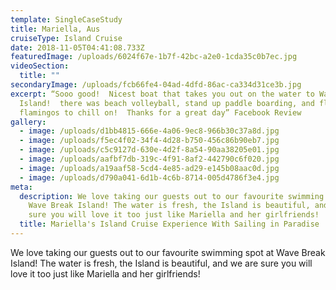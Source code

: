```yaml
---
template: SingleCaseStudy
title: Mariella, Aus
cruiseType: Island Cruise
date: 2018-11-05T04:41:08.733Z
featuredImage: /uploads/6024f67e-1b7f-42bc-a2e0-1cda35c0b7ec.jpg
videoSection:
  title: ""
secondaryImage: /uploads/fcb66fe4-04ad-4dfd-86ac-ca334d31ce3b.jpg
excerpt: “Sooo good!  Nicest boat that takes you out on the water to Wave Break
  Island!  there was beach volleyball, stand up paddle boarding, and float-able
  flamingos to chill on!  Thanks for a great day” Facebook Review
gallery:
  - image: /uploads/d1bb4815-666e-4a06-9ec8-966b30c37a8d.jpg
  - image: /uploads/f5ec4f02-34f4-4d28-b750-456c86b90eb7.jpg
  - image: /uploads/c5c9127d-630e-4d2f-8a54-90aa38205e01.jpg
  - image: /uploads/aafbf7db-319c-4f91-8af2-442790c6f020.jpg
  - image: /uploads/a19aaf58-5cd4-4e85-ad29-e145b08aac0d.jpg
  - image: /uploads/d790a041-6d1b-4c6b-8714-005d4786f3e4.jpg
meta:
  description: We love taking our guests out to our favourite swimming spot at
    Wave Break Island! The water is fresh, the Island is beautiful, and we are
    sure you will love it too just like Mariella and her girlfriends!
  title: Mariella's Island Cruise Experience With Sailing in Paradise
---
```

We love taking our guests out to our favourite swimming spot at Wave Break Island! The water is fresh, the Island is beautiful, and we are sure you will love it too just like Mariella and her girlfriends!
